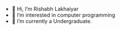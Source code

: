 - 👋 Hi, I’m Rishabh Lakhaiyar
- 👀 I’m interested in computer programming
- 🌱 I’m currently a Undergraduate.
